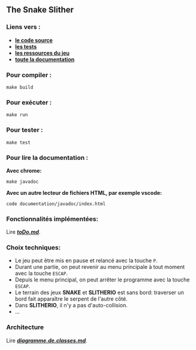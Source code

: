 ## The Snake Slither

### Liens vers :

- [**le code source**](/src/main/java/slitherio/)
- [**les tests**](/src/test/java/slitherio/mainTest.java)
- [**les ressources du jeu**](/src/main/resources/)
- [**toute la documentation**](/documentation/)

### Pour compiler :

```
make build
```

### Pour exécuter :

```
make run
```

### Pour tester :

```
make test
```

### Pour lire la documentation :

**Avec chrome:**

```
make javadoc
```

**Avec un autre lecteur de fichiers HTML, par exemple vscode:**

```
code documentation/javadoc/index.html
```

### Fonctionnalités implémentées:

Lire [**_toDo.md_**](/documentation/toDo.md).

### Choix techniques:

- Le jeu peut être mis en pause et relancé avec la touche `P`.
- Durant une partie, on peut revenir au menu principale à tout moment avec la touche `ESCAP`.
- Depuis le menu principal, on peut arrêter le programme avec la touche `ESCAP`.
- Le terrain des jeux **SNAKE** et **SLITHERIO** est sans bord: traverser un bord fait apparaître le serpent de l'autre côté.
- Dans **SLITHERIO**, il n'y a pas d'auto-collision.
- ...

### Architecture

Lire [**_diagramme.de.classes.md_**](/documentation/architecture/diagramme.de.classes.md).
